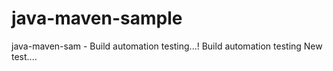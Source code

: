 # java-maven-sample
java-maven-sam - Build automation testing...!
Build automation testing
New test....
